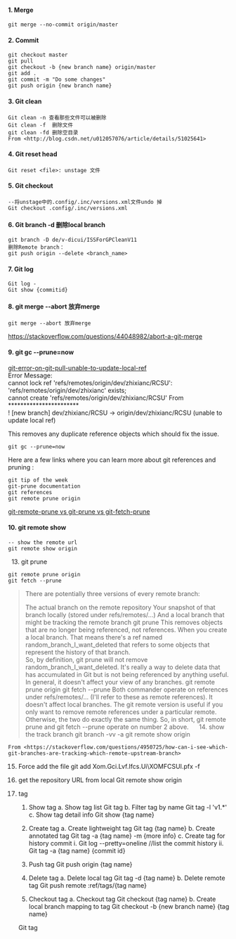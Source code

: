 #### 1. Merge
```
git merge --no-commit origin/master
```

#### 2. Commit
```
git checkout master
git pull 
git checkout -b {new branch name} origin/master
git add .
git commit -m "Do some changes"
git push origin {new branch name}
```

#### 3. Git clean
```
Git clean -n 查看那些文件可以被删除
Git clean -f  删除文件
git clean -fd 删除空目录
From <http://blog.csdn.net/u012057076/article/details/51025641>
```
#### 4. Git reset head <file>
```
Git reset <file>: unstage 文件
```

#### 5. Git checkout
```
--将unstage中的.config/.inc/versions.xml文件undo 掉
Git checkout .config/.inc/versions.xml 
```

#### 6. Git branch -d 删除local branch
```
git branch -D de/v-dicui/ISSForGPCleanV11
删除Remote branch：
git push origin --delete <branch_name>
```

#### 7. Git log
```
Git log -
Git show {commitid}
```

#### 8. git merge --abort 放弃merge
```
git merge --abort 放弃merge
```
https://stackoverflow.com/questions/44048982/abort-a-git-merge
 
#### 9. git gc --prune=now
[git-error-on-git-pull-unable-to-update-local-ref](https://stackoverflow.com/questions/10068640/git-error-on-git-pull-unable-to-update-local-ref/27278221)    
Error Message:    
cannot lock ref 'refs/remotes/origin/dev/zhixianc/RCSU': 'refs/remotes/origin/dev/zhixianc' exists;     
cannot create  'refs/remotes/origin/dev/zhixianc/RCSU' From ***********************    
 ! [new branch]          dev/zhixianc/RCSU -> origin/dev/zhixianc/RCSU  (unable to update local ref)    

This removes any duplicate reference objects which should fix the issue.
```
git gc --prune=now
```
Here are a few links where you can learn more about git references and pruning :
```
git tip of the week
git-prune documentation
git references
git remote prune origin
```
[git-remote-prune vs git-prune vs git-fetch-prune](https://stackoverflow.com/questions/20106712/what-are-the-differences-between-git-remote-prune-git-prune-git-fetch-prune)
 
#### 10. git remote show
```
-- show the remote url
git remote show origin
```
 
13. git prune
```
git remote prune origin 
git fetch --prune
```
> There are potentially three versions of every remote branch:
>
> The actual branch on the remote repository Your snapshot of that branch locally (stored under refs/remotes/...) 
> And a local branch that might be tracking the remote branch git prune This removes objects that are no longer being referenced, not references. 
When you create a local branch. That means there's a ref named random_branch_I_want_deleted that refers to some objects that represent the history of that branch.     
>So, by definition, git prune will not remove random_branch_I_want_deleted. 
It's really a way to delete data that has accumulated in Git but is not being referenced by anything useful. 
In general, it doesn't affect your view of any branches.
git remote prune origin
git fetch --prune 
	Both commander operate on references under refs/remotes/... (I'll refer to these as remote references). 
	It doesn't affect local branches. 
	The git remote version is useful if you only want to remove remote references under a particular remote. Otherwise, the two do exactly the same thing. 
	So, in short, git remote prune and git fetch --prune operate on number 2 above.
 
 
 14. show the track branch
	git branch -vv -a
	git remote show origin
	
	From <https://stackoverflow.com/questions/4950725/how-can-i-see-which-git-branches-are-tracking-which-remote-upstream-branch> 
15. Force add the file
	git add Xom.Gci.Lvf.Ifcs.Ui\XOMFCSUI.pfx -f
	
16. get the repository URL from local
	Git remote show origin 
	
17. tag
	1. Show tag
		a. Show tag list
		Git tag
		b. Filter tag by name
		Git tag -l 'v1.*'
		c. Show tag detail info
		Git show {tag name}
	
	2. Create tag
		a. Create lightweight tag
		Git tag {tag name}
		b. Create annotated tag
		Git tag -a {tag name} -m {more info}
		c. Create tag for history commit
			i. Git log --pretty=oneline //list the commit history
			ii. Git tag -a {tag name} {commit id}
		
	3. Push tag
	Git push origin {tag name}
	
	4. Delete tag
		a. Delete local tag
		Git tag -d {tag name}
		b. Delete remote tag
		Git push remote :ref/tags/{tag name}
		
	5. Checkout tag
		a. Checkout tag
		Git checkout {tag name}
		b. Create local branch mapping to tag
		Git checkout -b {new branch name} {tag name}
	
	

	Git tag 
